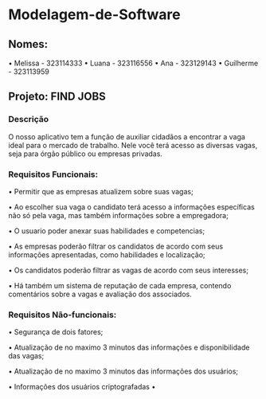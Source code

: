 # Modelagem-de-Software
## Nomes:
• Melissa - 323114333
• Luana - 323116556
• Ana - 323129143
• Guilherme - 323113959

## Projeto: FIND JOBS
### Descrição
 O nosso aplicativo tem a função de auxiliar cidadãos a encontrar a vaga ideal para o mercado de trabalho. 
 Nele você terá acesso as diversas vagas, seja para órgão público ou empresas privadas.

### Requisitos Funcionais:
• Permitir que as empresas atualizem sobre suas vagas;

• Ao escolher sua vaga o candidato terá acesso a informações específicas não só pela vaga, mas também informações sobre a empregadora;

• O usuario poder anexar suas habilidades e competencias;

• As empresas poderão filtrar os candidatos de acordo com seus informações apresentadas, como habilidades e localização;

• Os candidatos poderão filtrar as vagas de acordo com seus interesses;

• Há também um sistema de reputação de cada empresa, contendo comentários sobre a vagas e avaliação dos associados.

### Requisitos Não-funcionais:
• Segurança de dois fatores;

• Atualização de no maximo 3 minutos das informações e disponibilidade das vagas;

• Atualização de no maximo 3 minutos das informações dos usuários;

• Informações dos usuários criptografadas 
•


